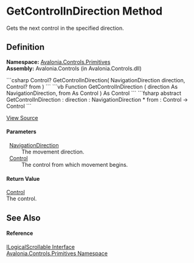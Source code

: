 # GetControlInDirection Method


Gets the next control in the specified direction.



## Definition
**Namespace:** <a href="N_Avalonia_Controls_Primitives">Avalonia.Controls.Primitives</a>  
**Assembly:** Avalonia.Controls (in Avalonia.Controls.dll)

<Tabs groupId="api-code-preview">
<TabItem value="csharp" label="C#">
```csharp
Control? GetControlInDirection(
	NavigationDirection direction,
	Control? from
)
```
</TabItem>
<TabItem value="vb" label="VB">
```vb
Function GetControlInDirection ( 
	direction As NavigationDirection,
	from As Control
) As Control
```
</TabItem>
<TabItem value="fsharp" label="F#">
```fsharp
abstract GetControlInDirection : 
        direction : NavigationDirection * 
        from : Control -> Control 
```
</TabItem>
</Tabs>



<a href="https://github.com/AvaloniaUI/Avalonia/tree/master/src/Avalonia.Controls/Primitives/ILogicalScrollable.cs" title="View the source code">View Source</a>



#### Parameters
<dl><dt>  <a href="T_Avalonia_Input_NavigationDirection">NavigationDirection</a></dt><dd>The movement direction.</dd><dt>  <a href="T_Avalonia_Controls_Control">Control</a></dt><dd>The control from which movement begins.</dd></dl>

#### Return Value
<a href="T_Avalonia_Controls_Control">Control</a>  
The control.

## See Also


#### Reference
<a href="T_Avalonia_Controls_Primitives_ILogicalScrollable">ILogicalScrollable Interface</a>  
<a href="N_Avalonia_Controls_Primitives">Avalonia.Controls.Primitives Namespace</a>  

